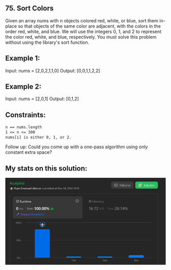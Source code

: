 ## 75. Sort Colors

Given an array nums with n objects colored red, white, or blue, sort them in-place so that objects of the same color are adjacent, with the colors in the order red, white, and blue.
We will use the integers 0, 1, and 2 to represent the color red, white, and blue, respectively.
You must solve this problem without using the library's sort function.

## Example 1:
Input: nums = [2,0,2,1,1,0]
Output: [0,0,1,1,2,2]

## Example 2:
Input: nums = [2,0,1]
Output: [0,1,2]

## Constraints:

    n == nums.length
    1 <= n <= 300
    nums[i] is either 0, 1, or 2.

Follow up: Could you come up with a one-pass algorithm using only constant extra space?

## My stats on this solution:
![alt text](image.png)
